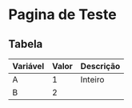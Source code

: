 # Pagina de Teste

## Tabela

| Variável | Valor | Descrição |
| -------- | ----- | ----------- |
| A        | 1     | Inteiro     |
| B        | 2     |             |